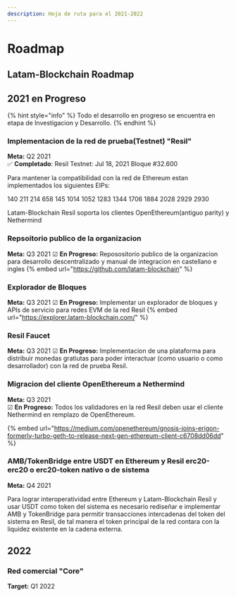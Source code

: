 ```yaml
---
description: Hoja de ruta para el 2021-2022
---
```


# Roadmap

## **Latam-Blockchain Roadmap**

## **2021 en Progreso**

{% hint style="info" %}
Todo el desarrollo en progreso se encuentra en etapa de Investigacion y Desarrollo.
{% endhint %}

### **Implementacion de la red de prueba(Testnet) "Resil"**

**Meta:** Q2 2021  
 ✅ **Completado**: Resil Testnet: Jul 18, 2021 Bloque \#32.600

Para mantener la compatibilidad con la red de Ethereum estan implementados los siguientes EIPs:

140
211
214
658
145
1014
1052
1283
1344
1706
1884
2028
2929
2930

Latam-Blockchain Resil soporta los clientes OpenEthereum(antiguo parity) y Nethermind

### **Repsoitorio publico de la organizacion**

**Meta:** Q3 2021
 ☑ **En Progreso:** Reposositorio publico de la organizacion para desarrollo descentralizado y manual de integracion en castellano e ingles
{% embed url="https://github.com/latam-blockchain" %}

### **Explorador de Bloques**

**Meta:** Q3 2021
 ☑ **En Progreso:** Implementar un explorador de bloques y APIs de servicio para redes EVM de la red Resil
{% embed url="https://explorer.latam-blockchain.com/" %}

### **Resil Faucet**

**Meta:** Q3 2021
 ☑ **En Progreso:** Implementacion de una plataforma para distribuir monedas gratiutas para poder interactuar (como usuario o como desarrollador) con la red de prueba Resil.

### Migracion del cliente OpenEthereum a Nethermind

**Meta:** Q3 2021  
☑ **En Progreso:** Todos los validadores en la red Resil deben usar el cliente Nethermind en remplazo de OpenEthereum. 

{% embed url="https://medium.com/openethereum/gnosis-joins-erigon-formerly-turbo-geth-to-release-next-gen-ethereum-client-c6708dd06dd" %}


### **AMB/TokenBridge entre USDT en Ethereum y Resil erc20-erc20 o erc20-token nativo o de sistema**

**Meta:** Q4 2021

Para lograr interoperatividad entre Ethereum y Latam-Blockchain Resil y usar USDT como token del sistema es necesario rediseñar e implementar AMB y TokenBridge para permitir transacciones intercadenas del token del sistema en Resil, de tal manera el token principal de la red contara con la liquidez existente en la cadena externa.

## **2022**

### **Red comercial "Core"**

**Target:** Q1 2022  


